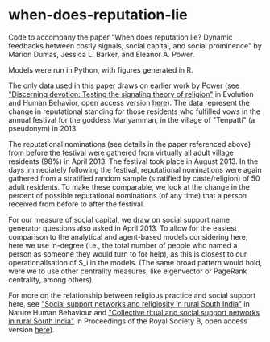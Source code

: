 # when-does-reputation-lie

Code to accompany the paper "When does reputation lie? Dynamic feedbacks between costly signals, social capital, and social prominence" by Marion Dumas, Jessica L. Barker, and Eleanor A. Power.

Models were run in Python, with figures generated in R. 

The only data used in this paper draws on earlier work by Power (see ["Discerning devotion: Testing the signaling theory of religion"](https://www.sciencedirect.com/science/article/abs/pii/S1090513816300472) in Evolution and Human Behavior, open access version [here](http://eprints.lse.ac.uk/86522/1/DiscerningDevotion.pdf)). The data represent the change in reputational standing for those residents who fulfilled vows in the annual festival for the goddess Mariyamman, in the village of "Tenpatti" (a pseudonym) in 2013. 

The reputational nominations (see details in the paper referenced above) from before the festival were gathered from virtually all adult village residents (98%) in April 2013. The festival took place in August 2013. In the days immediately following the festival, reputational nominations were again gathered from a stratified random sample (stratified by caste/religion) of 50 adult residents. To make these comparable, we look at the change in the percent of possible reputational nominations (of any time) that a person received from before to after the festival. 

For our measure of social capital, we draw on social support name generator questions also asked in April 2013. To allow for the easiest comparison to the analytical and agent-based models considering here, here we use in-degree (i.e., the total number of people who named a person as someone they would turn to for help), as this is closest to our operationalisation of S_i in the models. (The same broad pattern would hold, were we to use other centrality measures, like eigenvector or PageRank centrality, among others). 

For more on the relationship between religious practice and social support here, see ["Social support networks and religiosity in rural South India"](https://idp.nature.com/authorize/casa?redirect_uri=https://www.nature.com/articles/s41562-017-0057) in Nature Human Behaviour and ["Collective ritual and social support networks in rural South India"](https://royalsocietypublishing.org/doi/10.1098/rspb.2018.0023) in Proceedings of the Royal Society B, open access version [here](http://eprints.lse.ac.uk/87776/)).


